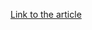 [Link to the article](https://threatvector.cylance.com/en_us/home/shell-crew-variants-continue-to-fly-under-big-avs-radar.html)

